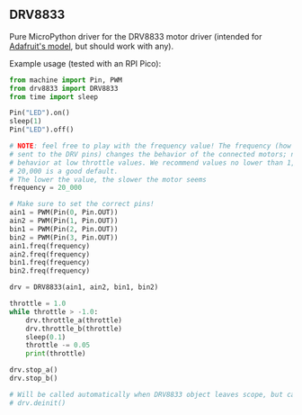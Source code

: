 ## DRV8833

Pure MicroPython driver for the DRV8833 motor driver (intended for [Adafruit's model](https://cdn-learn.adafruit.com/downloads/pdf/adafruit-drv8833-dc-stepper-motor-driver-breakout-board.pdf), but should work with any).

Example usage (tested with an RPI Pico):

```python
from machine import Pin, PWM
from drv8833 import DRV8833
from time import sleep

Pin("LED").on()
sleep(1)
Pin("LED").off()

# NOTE: feel free to play with the frequency value! The frequency (how many PWM cycles per second
# sent to the DRV pins) changes the behavior of the connected motors; notable, it changes the motors'
# behavior at low throttle values. We recommend values no lower than 1,000 and no higher than 200,000.
# 20,000 is a good default.
# The lower the value, the slower the motor seems
frequency = 20_000

# Make sure to set the correct pins!
ain1 = PWM(Pin(0, Pin.OUT))
ain2 = PWM(Pin(1, Pin.OUT))
bin1 = PWM(Pin(2, Pin.OUT))
bin2 = PWM(Pin(3, Pin.OUT))
ain1.freq(frequency)
ain2.freq(frequency)
bin1.freq(frequency)
bin2.freq(frequency)

drv = DRV8833(ain1, ain2, bin1, bin2)

throttle = 1.0
while throttle > -1.0:
    drv.throttle_a(throttle)
    drv.throttle_b(throttle)
    sleep(0.1)
    throttle -= 0.05
    print(throttle)

drv.stop_a()
drv.stop_b()

# Will be called automatically when DRV8833 object leaves scope, but can be called manually
# drv.deinit()
```
